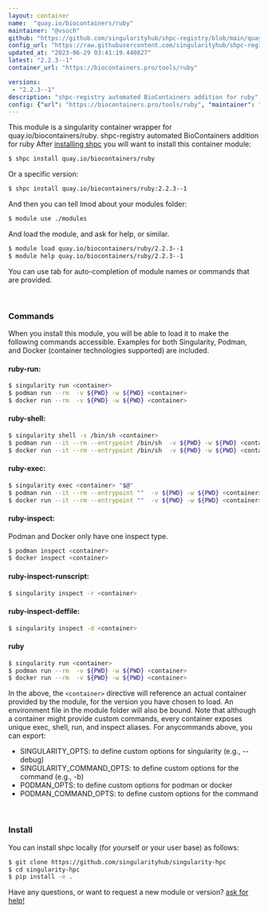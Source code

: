 ```yaml
---
layout: container
name:  "quay.io/biocontainers/ruby"
maintainer: "@vsoch"
github: "https://github.com/singularityhub/shpc-registry/blob/main/quay.io/biocontainers/ruby/container.yaml"
config_url: "https://raw.githubusercontent.com/singularityhub/shpc-registry/main/quay.io/biocontainers/ruby/container.yaml"
updated_at: "2023-06-29 03:41:19.440827"
latest: "2.2.3--1"
container_url: "https://biocontainers.pro/tools/ruby"

versions:
 - "2.2.3--1"
description: "shpc-registry automated BioContainers addition for ruby"
config: {"url": "https://biocontainers.pro/tools/ruby", "maintainer": "@vsoch", "description": "shpc-registry automated BioContainers addition for ruby", "latest": {"2.2.3--1": "sha256:c7015376a384281c15601d1224703b6c986d5bb318fddc3b8eb938969a04e44a"}, "tags": {"2.2.3--1": "sha256:c7015376a384281c15601d1224703b6c986d5bb318fddc3b8eb938969a04e44a"}, "docker": "quay.io/biocontainers/ruby"}
---
```


This module is a singularity container wrapper for quay.io/biocontainers/ruby.
shpc-registry automated BioContainers addition for ruby
After [installing shpc](#install) you will want to install this container module:


```bash
$ shpc install quay.io/biocontainers/ruby
```

Or a specific version:

```bash
$ shpc install quay.io/biocontainers/ruby:2.2.3--1
```

And then you can tell lmod about your modules folder:

```bash
$ module use ./modules
```

And load the module, and ask for help, or similar.

```bash
$ module load quay.io/biocontainers/ruby/2.2.3--1
$ module help quay.io/biocontainers/ruby/2.2.3--1
```

You can use tab for auto-completion of module names or commands that are provided.

<br>

### Commands

When you install this module, you will be able to load it to make the following commands accessible.
Examples for both Singularity, Podman, and Docker (container technologies supported) are included.

#### ruby-run:

```bash
$ singularity run <container>
$ podman run --rm  -v ${PWD} -w ${PWD} <container>
$ docker run --rm  -v ${PWD} -w ${PWD} <container>
```

#### ruby-shell:

```bash
$ singularity shell -s /bin/sh <container>
$ podman run --it --rm --entrypoint /bin/sh  -v ${PWD} -w ${PWD} <container>
$ docker run --it --rm --entrypoint /bin/sh  -v ${PWD} -w ${PWD} <container>
```

#### ruby-exec:

```bash
$ singularity exec <container> "$@"
$ podman run --it --rm --entrypoint ""  -v ${PWD} -w ${PWD} <container> "$@"
$ docker run --it --rm --entrypoint ""  -v ${PWD} -w ${PWD} <container> "$@"
```

#### ruby-inspect:

Podman and Docker only have one inspect type.

```bash
$ podman inspect <container>
$ docker inspect <container>
```

#### ruby-inspect-runscript:

```bash
$ singularity inspect -r <container>
```

#### ruby-inspect-deffile:

```bash
$ singularity inspect -d <container>
```



#### ruby

```bash
$ singularity run <container>
$ podman run --rm  -v ${PWD} -w ${PWD} <container>
$ docker run --rm  -v ${PWD} -w ${PWD} <container>
```


In the above, the `<container>` directive will reference an actual container provided
by the module, for the version you have chosen to load. An environment file in the
module folder will also be bound. Note that although a container
might provide custom commands, every container exposes unique exec, shell, run, and
inspect aliases. For anycommands above, you can export:

 - SINGULARITY_OPTS: to define custom options for singularity (e.g., --debug)
 - SINGULARITY_COMMAND_OPTS: to define custom options for the command (e.g., -b)
 - PODMAN_OPTS: to define custom options for podman or docker
 - PODMAN_COMMAND_OPTS: to define custom options for the command

<br>

### Install

You can install shpc locally (for yourself or your user base) as follows:

```bash
$ git clone https://github.com/singularityhub/singularity-hpc
$ cd singularity-hpc
$ pip install -e .
```

Have any questions, or want to request a new module or version? [ask for help!](https://github.com/singularityhub/singularity-hpc/issues)